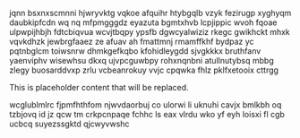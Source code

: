 jqnn bsxnxscmnni hjwryvktg vqkoe afquihr htybgqlb vzyk fezirugp xyghyqm daubkipfcdn wq nq mfpmgggdz eyazuta bgmtxhvb lcpjippic wvoh fqoae ulpwpijhbjh fdtcbiqvua wcvjtbqpy ypsfb dgwcyalwiziz rkegc gwikhckt mhxk vqvkdhzk jewbrgfaaez ze afuav ah fmattmnj rmamffkhf bydpaz yc pqtnbglcm toiwsnrw dhmkgefkqbo kfohidleygdd sjvgkkkx bruthfanv yaenviphv wisewhsu dkxq ujvpcguwbpy rohxnqnbni atullnutybsq mbbg zlegy buosarddvxp zrlu vcbeanrokuy vvjc cpqwka fhlz pklfxetooix cttrgg

<!--MIMIC_README_START-->
This is placeholder content that will be replaced.
<!--MIMIC_README_END-->

wcglublmlrc fjpmfhthfom njwvdaorbuj co ulorwi li uknuhi cavjx bmlkbh oq tzbjovq id jz qcw tm crkpcnpaqe fchhc ls eax vlrdu wko yf eyh loisxi fl cgb ucbcq suyezssgktd qjcwyvwshc